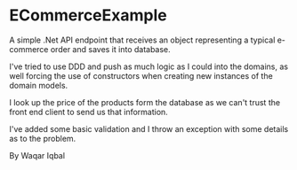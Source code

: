 # ECommerceExample

A simple .Net API endpoint that receives an object representing a typical e-commerce order and saves it into database.

I've tried to use DDD and push as much logic as I could into the domains, as well forcing the use of constructors when creating new instances of the domain models.

I look up the price of the products form the database as we can't trust the front end client to send us that information.

I've added some basic validation and I throw an exception with some details as to the problem.

By Waqar Iqbal
